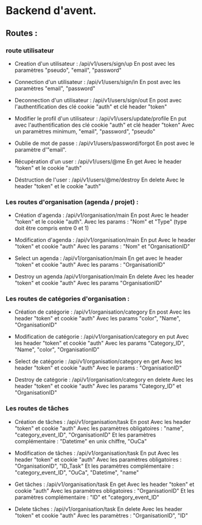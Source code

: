 # Backend d'avent.

## Routes :

### route utilisateur

- Creation d'un utilisateur :
/api/v1/users/sign/up
En post
avec les paramètres "pseudo", "email", "password"


- Connection d'un utilisateur :
/api/v1/users/sign/in
En post
avec les paramètres "email", "password"

- Deconnection d'un utilisateur :
/api/v1/users/sign/out
En post
avec l'authentification des clé cookie "auth" et clé header "token"

- Modifier le profil d'un utilisateur :
/api/v1/users/update/profile
En put
avec l'authentification des clé cookie "auth" et clé header "token"
Avec un paramètres minimum, "email", "password", "pseudo"

- Oublie de mot de passe :
/api/v1/users/password/forgot
En post
avec le paramètre d'"email".

- Récupération d'un user :
/api/v1/users/@me
En get
Avec le header "token" et le cookie "auth"

- Déstruction de l'user :
/api/v1/users/@me/destroy
En delete
Avec le header "token" et le cookie "auth"

### Les routes d'organisation (agenda / projet) :

- Création d'agenda :
/api/v1/organisation/main
En post
Avec le header "token" et le cookie "auth".
Avec les params : "Nom" et "Type" (type doit être compris entre 0 et 1)

- Modification d'agenda :
/api/v1/organisation/main
En put 
Avec le header "token" et cookie "auth"
Avec les params : "Nom" et "OrganisationID"

- Select un agenda :
/api/v1/organisation/main
En get
avec le header "token" et cookie "auth"
Avec les params : "OrganisationID"

- Destroy un agenda
/api/v1/organisation/main
En delete
Avec les header "token" et cookie "auth"
Avec les params "OrganisationID"

### Les routes de catégories d'organisation :

- Création de catégorie :
/api/v1/organisation/category
En post
Avec les header "token" et cookie "auth"
Avec les params "color", "Name", "OrganisationID"

- Modification de catégorie :
/api/v1/organisation/category
en put
Avec les header "token" et cookie "auth"
Avec les params "Category_ID", "Name", "color", "OrganisationID"

- Select de catégorie :
/api/v1/organisation/category
en get
Avec les header "token" et cookie "auth"
Avec le params : "OrganisationID"

- Destroy de catégorie :
/api/v1/organisation/category
en delete
Avec les header "token" et cookie "auth"
Avec les params "Category_ID" et "OrganisationID"

### Les routes de tâches

- Création de tâches :
/api/v1/organisation/task
En post
Avec les header "token" et cookie "auth"
Avec les paramètres obligatoires : "name", "category_event_ID", "OrganisationID"
Et les paramètres complémentaire : "Datetime" en unix chiffre, "OuCa"

- Modification de tâches :
/api/v1/organisation/task
En put
Avec les header "token" et cookie "auth"
Avec les paramètres obligatoires : "OrganisationID", "ID_Task"
Et les paramètres complémentaire : "category_event_ID", "OuCa", "Datetime", "name"

- Get tâches :
/api/v1/organisation/task
En get
Avec les header "token" et cookie "auth"
Avec les paramètres obligatoires : "OrganisationID"
Et les paramètres complémentaire : "ID" et "category_event_ID"

- Delete tâches :
/api/v1/organisation/task
En delete
Avec les header "token" et cookie "auth"
Avec les paramètres : "OrganisationID", "ID"